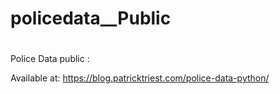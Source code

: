 # policedata__Public
#
#
Police Data public : 

Available at:
https://blog.patricktriest.com/police-data-python/

